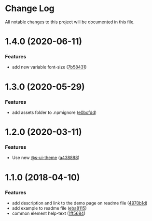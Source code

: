 # Change Log

All notable changes to this project will be documented in this file.

# 1.4.0 (2020-06-11)


### Features

* add new variable font-size ([7b58431](https://github.com/SUI-Components/sui-components/commit/7b58431dcdc700b7b9f32818fb1638de88e66222))



# 1.3.0 (2020-05-29)


### Features

* add assets folder to .npmignore ([e0bcfdd](https://github.com/SUI-Components/sui-components/commit/e0bcfdd83e24c35ea66ed2f82c846db9de42495d))



# 1.2.0 (2020-03-11)


### Features

* Use new [@s-ui-theme](https://github.com/s-ui-theme) ([a438888](https://github.com/SUI-Components/sui-components/commit/a438888e7180f91fd786653e797308007100877a))



# 1.1.0 (2018-04-10)


### Features

* add description and link to the demo page on readme file ([4970b1d](https://github.com/SUI-Components/sui-components/commit/4970b1daaeb0fdf8f0c106ca86cc998e5eece5b1))
* add example to readme file ([eba8115](https://github.com/SUI-Components/sui-components/commit/eba811528ced534e73914482d8e756199da2901c))
* common element help-text ([1ff5684](https://github.com/SUI-Components/sui-components/commit/1ff56841de59ba4215b2b126f6db7531aa8926b9))




